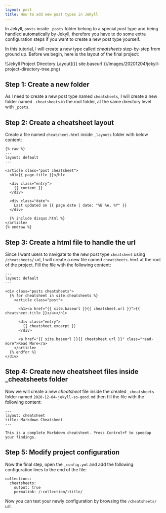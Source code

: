 ```yaml
---
layout: post
title: How to add new post types in Jekyll
---
```


In Jekyll, `posts` inside `_posts` folder belong to a special *post* type and being handled automatically by Jekyll, therefore you have to do some extra configuration steps if you want to create a new post type yourself.  

In this tutorial, I will create a new type called *cheatsheets* step-by-step from ground up. Before we begin, here is the layout of the final project:  

![Jekyll Project Directory Layout]({{ site.baseurl }}/images/20201204/jekyll-project-directory-tree.png)

## Step 1: Create a new folder
As I need to create a new post type named `cheatsheets`, I will create a new folder named `_cheatsheets` in the root folder, at the same directory level with `_posts`.

## Step 2: Create a cheatsheet layout
Create a file named `cheatsheet.html` inside `_layouts` folder with below content:  

```
{% raw %}
---
layout: default
---

<article class="post cheatsheet">
  <h1>{{ page.title }}</h1>

  <div class="entry">
    {{ content }}
  </div>

  <div class="date">
    Last updated on {{ page.date | date: "%B %e, %Y" }}
  </div>

  {% include disqus.html %}
</article>
{% endraw %}
```

## Step 3: Create a html file to handle the url
Since I want users to navigate to the new post type `cheatsheet` using `/cheatsheets/` url, I will create a new file named `cheatsheets.html` at the root of the project. Fill the file with the following content:  

```
---
layout: default
---

<div class="posts cheatsheets">
  {% for cheatsheet in site.cheatsheets %}
    <article class="post">

      <h1><a href="{{ site.baseurl }}{{ cheatsheet.url }}">{{ cheatsheet.title }}</a></h1>

      <div class="entry">
        {{ cheatsheet.excerpt }}
      </div>

      <a href="{{ site.baseurl }}{{ cheatsheet.url }}" class="read-more">Read More</a>
    </article>
  {% endfor %}
</div>
```

## Step 4: Create new cheatsheet files inside _cheatsheets folder
Now we will create a new *cheatsheet* file inside the created `_cheatsheets` folder named `2020-12-04-jekyll-so-good.md` then fill the file with the following content:

```
---
layout: cheatsheet
title: Markdown Cheatsheet
---

This is a complete Markdown cheatsheet. Press Control+F to speedup your findings.
```

## Step 5: Modify project configuration
Now the final step, open the `_config.yml` and add the following configuration lines to the end of the file:  

```
collections:
  cheatsheets:
    output: true
    permalink: /:collection/:title/
```

Now you can test your newly configuration by browsing the `/cheatsheets/` url.